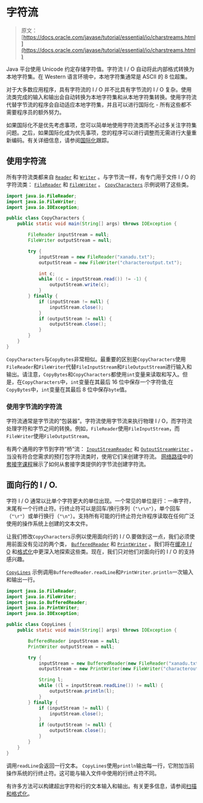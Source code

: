 # 字符流

> 原文： [https://docs.oracle.com/javase/tutorial/essential/io/charstreams.html](https://docs.oracle.com/javase/tutorial/essential/io/charstreams.html)

Java 平台使用 Unicode 约定存储字符值。字符流 I / O 自动将此内部格式转换为本地字符集。在 Western 语言环境中，本地字符集通常是 ASCII 的 8 位超集。

对于大多数应用程序，具有字符流的 I / O 并不比具有字节流的 I / O 复杂。使用流类完成的输入和输出会自动转换为本地字符集和从本地字符集转换。使用字符流代替字节流的程序会自动适应本地字符集，并且可以进行国际化 - 所有这些都不需要程序员的额外努力。

如果国际化不是优先考虑事项，您可以简单地使用字符流类而不必过多关注字符集问题。之后，如果国际化成为优先事项，您的程序可以进行调整而无需进行大量重新编码。有关详细信息，请参阅[国际化](../../i18n/index.html)跟踪。

## 使用字符流

所有字符流类都来自 [`Reader`](https://docs.oracle.com/javase/8/docs/api/java/io/Reader.html) 和 [`Writer`](https://docs.oracle.com/javase/8/docs/api/java/io/Writer.html) 。与字节流一样，有专门用于文件 I / O 的字符流类： [`FileReader`](https://docs.oracle.com/javase/8/docs/api/java/io/FileReader.html) 和 [`FileWriter`](https://docs.oracle.com/javase/8/docs/api/java/io/FileWriter.html) 。 [`CopyCharacters`](examples/CopyCharacters.java) 示例说明了这些类。

```java
import java.io.FileReader;
import java.io.FileWriter;
import java.io.IOException;

public class CopyCharacters {
    public static void main(String[] args) throws IOException {

        FileReader inputStream = null;
        FileWriter outputStream = null;

        try {
            inputStream = new FileReader("xanadu.txt");
            outputStream = new FileWriter("characteroutput.txt");

            int c;
            while ((c = inputStream.read()) != -1) {
                outputStream.write(c);
            }
        } finally {
            if (inputStream != null) {
                inputStream.close();
            }
            if (outputStream != null) {
                outputStream.close();
            }
        }
    }
}

```

`CopyCharacters`与`CopyBytes`非常相似。最重要的区别是`CopyCharacters`使用`FileReader`和`FileWriter`代替`FileInputStream`和`FileOutputStream`进行输入和输出。请注意，`CopyBytes`和`CopyCharacters`都使用`int`变量来读取和写入。但是，在`CopyCharacters`中，`int`变量在其最后 16 位中保存一个字符值;在`CopyBytes`中，`int`变量在其最后 8 位中保存`byte`值。

### 使用字节流的字符流

字符流通常是字节流的“包装器”。字符流使用字节流来执行物理 I / O，而字符流处理字符和字节之间的转换。例如，`FileReader`使用`FileInputStream`，而`FileWriter`使用`FileOutputStream`。

有两个通用的字节到字符“桥”流： [`InputStreamReader`](https://docs.oracle.com/javase/8/docs/api/java/io/InputStreamReader.html) 和 [`OutputStreamWriter`](https://docs.oracle.com/javase/8/docs/api/java/io/OutputStreamWriter.html) 。当没有符合您需求的预打包字符流类时，使用它们来创建字符流。 [网络路径](../../networking/sockets/readingWriting.html)中的[套接字课程](../../networking/sockets/readingWriting.html)展示了如何从套接字类提供的字节流创建字符流。

## 面向行的 I / O.

字符 I / O 通常以比单个字符更大的单位出现。一个常见的单位是行：一串字符，末尾有一个行终止符。行终止符可以是回车/换行序列（`"\r\n"`），单个回车（`"\r"`）或单行换行（`"\n"`）。支持所有可能的行终止符允许程序读取在任何广泛使用的操作系统上创建的文本文件。

让我们修改`CopyCharacters`示例以使用面向行的 I / O.要做到这一点，我们必须使用前面没有见过的两个类， [`BufferedReader`](https://docs.oracle.com/javase/8/docs/api/java/io/BufferedReader.html) 和 [`PrintWriter`](https://docs.oracle.com/javase/8/docs/api/java/io/PrintWriter.html) 。我们将在[缓冲 I / O](buffers.html) 和[格式化](formatting.html)中更深入地探索这些类。现在，我们只对他们对面向行的 I / O 的支持感兴趣。

[`CopyLines`](examples/CopyLines.java) 示例调用`BufferedReader.readLine`和`PrintWriter.println`一次输入和输出一行。

```java
import java.io.FileReader;
import java.io.FileWriter;
import java.io.BufferedReader;
import java.io.PrintWriter;
import java.io.IOException;

public class CopyLines {
    public static void main(String[] args) throws IOException {

        BufferedReader inputStream = null;
        PrintWriter outputStream = null;

        try {
            inputStream = new BufferedReader(new FileReader("xanadu.txt"));
            outputStream = new PrintWriter(new FileWriter("characteroutput.txt"));

            String l;
            while ((l = inputStream.readLine()) != null) {
                outputStream.println(l);
            }
        } finally {
            if (inputStream != null) {
                inputStream.close();
            }
            if (outputStream != null) {
                outputStream.close();
            }
        }
    }
}

```

调用`readLine`会返回一行文本。 `CopyLines`使用`println`输出每一行，它附加当前操作系统的行终止符。这可能与输入文件中使用的行终止符不同。

有许多方法可以构建超出字符和行的文本输入和输出。有关更多信息，请参阅[扫描和格式化](scanfor.html)。